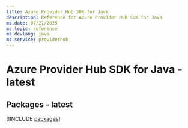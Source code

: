 ```yaml
---
title: Azure Provider Hub SDK for Java
description: Reference for Azure Provider Hub SDK for Java
ms.date: 07/21/2025
ms.topic: reference
ms.devlang: java
ms.service: providerhub
---
```

# Azure Provider Hub SDK for Java - latest
## Packages - latest
[!INCLUDE [packages](provider-hub-index.md)]